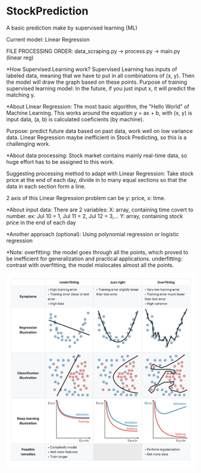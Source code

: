 # StockPrediction
A basic prediction make by supervised learning (ML)

Current model: Linear Regression

FILE PROCESSING ORDER:
data_scraping.py -> process.py -> main.py (linear reg)

*How Supervised Learning work?
Supervised Learning has inputs of labeled data, meaning that we have to put in all combinations of (x, y). Then the model will draw the graph based on these points. Purpose of training supervised learning model: In the future, if you just input x, it will predict the matching y.

*About Linear Regression:
The most basic algorithm, the "Hello World" of Machine Learning. This works around the equation y = ax + b, with (x, y) is input data, (a, b) is calculated coeficients (by machine). 

Purpose: predict future data based on past data, work well on low variance data. Linear Regression maybe inefficient in Stock Predicting, so this is a challenging work.

*About data processing:
Stock market contains mainly real-time data, so huge effort has to be assigned to this work. 

Suggesting processing method to adapt with Linear Regression: Take stock price at the end of each day, divide in to many equal sections so that the data in each section form a line. 

2 axis of this Linear Regression problem can be y: price, x: time.

*About input data: 
There are 2 variables: 
X: array, containing time covert to number. ex: Jul 10 = 1, Jul 11 = 2, Jul 12 = 3,...
Y: array, containing stock price in the end of each day 

*Another approach (optional):
Using polynomial regression or logistic regression

*Note: 
overfitting: the model goes through all the points, which proved to be inefficient for generalization and practical applications.
underfitting: contrast with overfitting, the model mislocates almost all the points.

![Screenshot](overfit.jpg)
